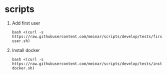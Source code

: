 # scripts

1. Add first user
    ```
    bash <(curl -s  https://raw.githubusercontent.com/meinar/scripts/develop/tests/first-user.sh)
    ```
2. Install docker
    ```
    bash <(curl -s https://raw.githubusercontent.com/meinar/scripts/develop/tests/install-docker.sh)
    ```
